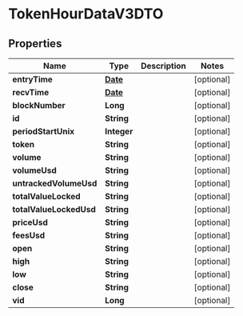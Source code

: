

# TokenHourDataV3DTO

## Properties

Name | Type | Description | Notes
------------ | ------------- | ------------- | -------------
**entryTime** | [**Date**](Date.md) |  |  [optional]
**recvTime** | [**Date**](Date.md) |  |  [optional]
**blockNumber** | **Long** |  |  [optional]
**id** | **String** |  |  [optional]
**periodStartUnix** | **Integer** |  |  [optional]
**token** | **String** |  |  [optional]
**volume** | **String** |  |  [optional]
**volumeUsd** | **String** |  |  [optional]
**untrackedVolumeUsd** | **String** |  |  [optional]
**totalValueLocked** | **String** |  |  [optional]
**totalValueLockedUsd** | **String** |  |  [optional]
**priceUsd** | **String** |  |  [optional]
**feesUsd** | **String** |  |  [optional]
**open** | **String** |  |  [optional]
**high** | **String** |  |  [optional]
**low** | **String** |  |  [optional]
**close** | **String** |  |  [optional]
**vid** | **Long** |  |  [optional]




